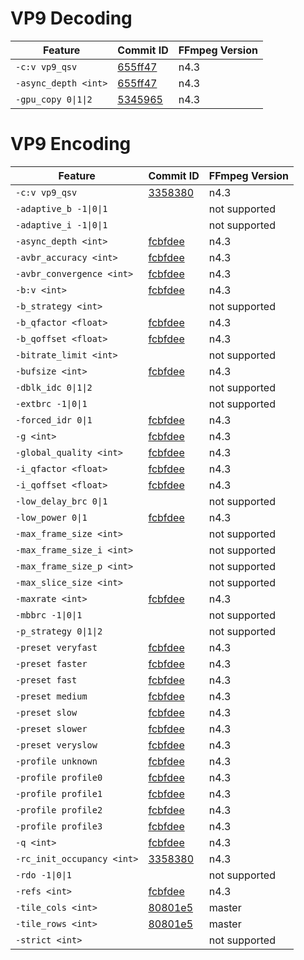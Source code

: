 # VP9 Decoding

| Feature                     | Commit ID                                                                                   | FFmpeg Version |
| --------------------------- | ------------------------------------------------------------------------------------------- | -------------- |
| `-c:v vp9_qsv`              | [655ff47](https://github.com/FFmpeg/FFmpeg/commit/655ff4708bfe160447b07d0cbae6b710666f0139) | n4.3           |
| `-async_depth <int>`        | [655ff47](https://github.com/FFmpeg/FFmpeg/commit/655ff4708bfe160447b07d0cbae6b710666f0139) | n4.3           |
| `-gpu_copy 0\|1\|2`         | [5345965](https://github.com/FFmpeg/FFmpeg/commit/5345965b3f088ad5acd5151bec421c97470675a4) | n4.3           |

# VP9 Encoding

| Feature                     | Commit ID                                                                                   | FFmpeg Version |
| --------------------------- | ------------------------------------------------------------------------------------------- | -------------- |
| `-c:v vp9_qsv`              | [3358380](https://github.com/FFmpeg/FFmpeg/commit/33583803e107b6d532def0f9d949364b01b6ad5a) | n4.3           |
| `-adaptive_b -1\|0\|1`      | | not supported  |
| `-adaptive_i -1\|0\|1`      | | not supported  |
| `-async_depth <int>`        | [fcbfdee](https://github.com/FFmpeg/FFmpeg/commit/fcbfdeeabe21cb0925313dab6079c50318a7bc71) | n4.3           |
| `-avbr_accuracy <int>`      | [fcbfdee](https://github.com/FFmpeg/FFmpeg/commit/fcbfdeeabe21cb0925313dab6079c50318a7bc71) | n4.3           |
| `-avbr_convergence <int>`   | [fcbfdee](https://github.com/FFmpeg/FFmpeg/commit/fcbfdeeabe21cb0925313dab6079c50318a7bc71) | n4.3           |
| `-b:v <int>`                | [fcbfdee](https://github.com/FFmpeg/FFmpeg/commit/fcbfdeeabe21cb0925313dab6079c50318a7bc71) | n4.3           |
| `-b_strategy <int>`         | | not supported  |
| `-b_qfactor <float>`        | [fcbfdee](https://github.com/FFmpeg/FFmpeg/commit/fcbfdeeabe21cb0925313dab6079c50318a7bc71) | n4.3           |
| `-b_qoffset <float>`        | [fcbfdee](https://github.com/FFmpeg/FFmpeg/commit/fcbfdeeabe21cb0925313dab6079c50318a7bc71) | n4.3           |
| `-bitrate_limit <int>`      | | not supported  |
| `-bufsize <int>`            | [fcbfdee](https://github.com/FFmpeg/FFmpeg/commit/fcbfdeeabe21cb0925313dab6079c50318a7bc71) | n4.3           |
| `-dblk_idc 0\|1\|2`         | | not supported  |
| `-extbrc -1\|0\|1`          | | not supported  |
| `-forced_idr 0\|1`          | [fcbfdee](https://github.com/FFmpeg/FFmpeg/commit/fcbfdeeabe21cb0925313dab6079c50318a7bc71) | n4.3           |
| `-g <int>`                  | [fcbfdee](https://github.com/FFmpeg/FFmpeg/commit/fcbfdeeabe21cb0925313dab6079c50318a7bc71) | n4.3           |
| `-global_quality <int>`     | [fcbfdee](https://github.com/FFmpeg/FFmpeg/commit/fcbfdeeabe21cb0925313dab6079c50318a7bc71) | n4.3           |
| `-i_qfactor <float>`        | [fcbfdee](https://github.com/FFmpeg/FFmpeg/commit/fcbfdeeabe21cb0925313dab6079c50318a7bc71) | n4.3           |
| `-i_qoffset <float>`        | [fcbfdee](https://github.com/FFmpeg/FFmpeg/commit/fcbfdeeabe21cb0925313dab6079c50318a7bc71) | n4.3           |
| `-low_delay_brc 0\|1`       | | not supported  |
| `-low_power 0\|1`           | [fcbfdee](https://github.com/FFmpeg/FFmpeg/commit/fcbfdeeabe21cb0925313dab6079c50318a7bc71) | n4.3           |
| `-max_frame_size <int>`     | | not supported  |
| `-max_frame_size_i <int>`   | | not supported  |
| `-max_frame_size_p <int>`   | | not supported  |
| `-max_slice_size <int>`     | | not supported  |
| `-maxrate <int>`            | [fcbfdee](https://github.com/FFmpeg/FFmpeg/commit/fcbfdeeabe21cb0925313dab6079c50318a7bc71) | n4.3           |
| `-mbbrc -1\|0\|1`           | | not supported  |
| `-p_strategy 0\|1\|2`       | | not supported  |
| `-preset veryfast`          | [fcbfdee](https://github.com/FFmpeg/FFmpeg/commit/fcbfdeeabe21cb0925313dab6079c50318a7bc71) | n4.3           |
| `-preset faster`            | [fcbfdee](https://github.com/FFmpeg/FFmpeg/commit/fcbfdeeabe21cb0925313dab6079c50318a7bc71) | n4.3           |
| `-preset fast`              | [fcbfdee](https://github.com/FFmpeg/FFmpeg/commit/fcbfdeeabe21cb0925313dab6079c50318a7bc71) | n4.3           |
| `-preset medium`            | [fcbfdee](https://github.com/FFmpeg/FFmpeg/commit/fcbfdeeabe21cb0925313dab6079c50318a7bc71) | n4.3           |
| `-preset slow`              | [fcbfdee](https://github.com/FFmpeg/FFmpeg/commit/fcbfdeeabe21cb0925313dab6079c50318a7bc71) | n4.3           |
| `-preset slower`            | [fcbfdee](https://github.com/FFmpeg/FFmpeg/commit/fcbfdeeabe21cb0925313dab6079c50318a7bc71) | n4.3           |
| `-preset veryslow`          | [fcbfdee](https://github.com/FFmpeg/FFmpeg/commit/fcbfdeeabe21cb0925313dab6079c50318a7bc71) | n4.3           |
| `-profile unknown`          | [fcbfdee](https://github.com/FFmpeg/FFmpeg/commit/fcbfdeeabe21cb0925313dab6079c50318a7bc71) | n4.3           |
| `-profile profile0`         | [fcbfdee](https://github.com/FFmpeg/FFmpeg/commit/fcbfdeeabe21cb0925313dab6079c50318a7bc71) | n4.3           |
| `-profile profile1`         | [fcbfdee](https://github.com/FFmpeg/FFmpeg/commit/fcbfdeeabe21cb0925313dab6079c50318a7bc71) | n4.3           |
| `-profile profile2`         | [fcbfdee](https://github.com/FFmpeg/FFmpeg/commit/fcbfdeeabe21cb0925313dab6079c50318a7bc71) | n4.3           |
| `-profile profile3`         | [fcbfdee](https://github.com/FFmpeg/FFmpeg/commit/fcbfdeeabe21cb0925313dab6079c50318a7bc71) | n4.3           |
| `-q <int>`                  | [fcbfdee](https://github.com/FFmpeg/FFmpeg/commit/fcbfdeeabe21cb0925313dab6079c50318a7bc71) | n4.3           |
| `-rc_init_occupancy <int>`  | [3358380](https://github.com/FFmpeg/FFmpeg/commit/33583803e107b6d532def0f9d949364b01b6ad5a) | n4.3           |
| `-rdo -1\|0\|1`             | | not supported |
| `-refs <int>`               | [fcbfdee](https://github.com/FFmpeg/FFmpeg/commit/fcbfdeeabe21cb0925313dab6079c50318a7bc71) | n4.3           |
| `-tile_cols <int>`          | [80801e5](https://github.com/FFmpeg/FFmpeg/commit/80801e570566976195f515216de4403cdcf4f7a3) | master         |
| `-tile_rows <int>`          | [80801e5](https://github.com/FFmpeg/FFmpeg/commit/80801e570566976195f515216de4403cdcf4f7a3) | master         |
| `-strict <int>`             | | not supported |


